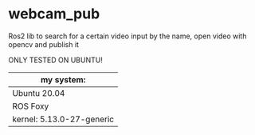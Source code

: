 # webcam_pub
Ros2 lib to search for a certain video input by the name, open video with opencv and publish it

ONLY TESTED ON UBUNTU!

|my system:|
|----------|
|Ubuntu 20.04|
|ROS Foxy|
|kernel: 5.13.0-27-generic|
 
